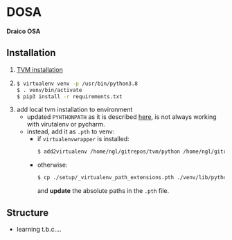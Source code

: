 DOSA
=========
**Draico OSA** 

Installation
----------------

1. [TVM installation](https://tvm.apache.org/docs/install/from_source.html#)
2.  ```bash
    $ virtualenv venv -p /usr/bin/python3.8
    $ . venv/bin/activate
    $ pip3 install -r requirements.txt 
    ```
3. add local tvm installation to environment
    - updated `PYHTHONPATH` as it is described [here](https://tvm.apache.org/docs/install/from_source.html#tvm-package), is not always working with virutalenv or pycharm.
    - instead, add it as `.pth` to venv:
        - if `virtualenvwrapper` is installed: 
          ```bash
          $ add2virtualenv /home/ngl/gitrepos/tvm/python /home/ngl/gitrepos/tvm/vta/python
          ```
        - otherwise:
          ```bash
          $ cp ./setup/_virtualenv_path_extensions.pth ./venv/lib/python3.8/site-packages/
          ```
          and **update** the absolute paths in the `.pth` file. 
          
Structure
-------------

- learning
t.b.c....


